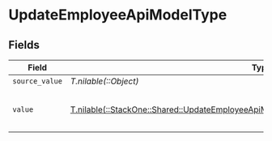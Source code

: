 # UpdateEmployeeApiModelType


## Fields

| Field                                                                                                                                                                              | Type                                                                                                                                                                               | Required                                                                                                                                                                           | Description                                                                                                                                                                        | Example                                                                                                                                                                            |
| ---------------------------------------------------------------------------------------------------------------------------------------------------------------------------------- | ---------------------------------------------------------------------------------------------------------------------------------------------------------------------------------- | ---------------------------------------------------------------------------------------------------------------------------------------------------------------------------------- | ---------------------------------------------------------------------------------------------------------------------------------------------------------------------------------- | ---------------------------------------------------------------------------------------------------------------------------------------------------------------------------------- |
| `source_value`                                                                                                                                                                     | *T.nilable(::Object)*                                                                                                                                                              | :heavy_minus_sign:                                                                                                                                                                 | N/A                                                                                                                                                                                |                                                                                                                                                                                    |
| `value`                                                                                                                                                                            | [T.nilable(::StackOne::Shared::UpdateEmployeeApiModelSchemasNationalIdentityNumberTypeValue)](../../models/shared/updateemployeeapimodelschemasnationalidentitynumbertypevalue.md) | :heavy_minus_sign:                                                                                                                                                                 | The type of the national identity number                                                                                                                                           | ssn                                                                                                                                                                                |